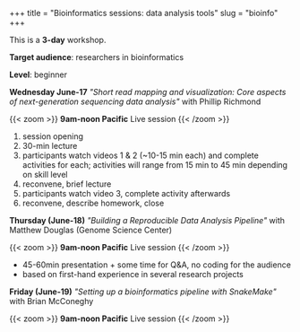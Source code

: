 +++
title = "Bioinformatics sessions: data analysis tools"
slug = "bioinfo"
+++

This is a **3-day** workshop.

**Target audience**: researchers in bioinformatics

**Level**: beginner

<!-- **Prerequisites**:  -->

<!-- **Software**: -->

**Wednesday June-17**
*"Short read mapping and visualization: Core aspects of next-generation sequencing data analysis"* with Phillip Richmond

{{< zoom >}}
<b>9am-noon Pacific</b>
Live session
{{< /zoom >}}

1. session opening
1. 30-min lecture
1. participants watch videos 1 & 2 (~10-15 min each) and complete activities for each;
  activities will range from 15 min to 45 min depending on skill level
1. reconvene, brief lecture
1. participants watch video 3, complete activity afterwards
1. reconvene, describe homework, close

<!-- Video 1 - Mapping short reads against the reference genome (Fastq —> SAM) -->
<!-- Video 2 - Converting mapped reads from SAM —> BAM and indexing -->
<!-- Video 3 - Visualizing mapped reads in IGV and taking snapshots -->

**Thursday (June-18)**
*"Building a Reproducible Data Analysis Pipeline"* with Matthew Douglas (Genome Science Center)

{{< zoom >}}
<b>9am-noon Pacific</b>
Live session
{{< /zoom >}}

- 45-60min presentation + some time for Q&A, no coding for the audience
- based on first-hand experience in several research projects

**Friday (June-19)**
*"Setting up a bioinformatics pipeline with SnakeMake"* with Brian McConeghy

{{< zoom >}}
<b>9am-noon Pacific</b>
Live session
{{< /zoom >}}
